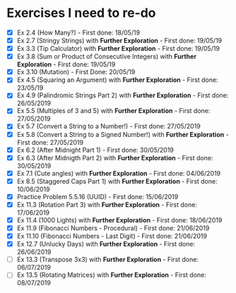 # Exercises I need to re-do

- [x] Ex 2.4 (How Many?) - First done: 18/05/19
- [x] Ex 2.7 (Stringy Strings) with **Further Exploration** - First done: 19/05/19
- [x] Ex 3.3 (Tip Calculator) with **Further Exploration** - First done: 19/05/19
- [x] Ex 3.8 (Sum or Product of Consecutive Integers) with **Further Exploration** - First done: 19/05/19
- [x] Ex 3.10 (Mutation) - First Done: 20/05/19
- [x] Ex 4.5 (Squaring an Argument) with **Further Exploration** - First done: 23/05/19
- [x] Ex 4.9 (Palindromic Strings Part 2) with **Further Exploration** - First done: 26/05/2019
- [x] Ex 5.5 (Multiples of 3 and 5) with **Further Exploration** - First done: 27/05/2019
- [x] Ex 5.7 (Convert a String to a Number!) - First done: 27/05/2019
- [x] Ex 5.8 (Convert a String to a Signed Number!) with **Further Exploration** - First done: 27/05/2019
- [x] Ex 6.2 (After Midnight Part 1) - First done: 30/05/2019
- [x] Ex 6.3 (After Midnigth Part 2) with **Further Exploration** - First done: 30/05/2019
- [x] Ex 7.1 (Cute angles) with **Further Exploration** - First done: 04/06/2019
- [x] Ex 8.5 (Staggered Caps Part 1) with **Further Exploration** - First done: 10/06/2019
- [x] Practice Problem 5.5.16 (UUID) - First done: 15/06/2019
- [x] Ex 11.3 (Rotation Part 3) with **Further Exploration** - First done: 17/06/2019
- [x] Ex 11.4 (1000 Lights) with **Further Exploration** - First done: 18/06/2019
- [x] Ex 11.9 (Fibonacci Numbers - Procedural) - First done: 21/06/2019
- [x] Ex 11.10 (Fibonacci Numbers - Last Digit) - First done: 21/06/2019
- [x] Ex 12.7 (Unlucky Days) with **Further Exploration** - First done: 26/06/2019
- [ ] Ex 13.3 (Transpose 3x3) with **Further Exploration** - First done: 06/07/2019
- [ ] Ex 13.5 (Rotating Matrices) with **Further Exploration** - First done: 08/07/2019